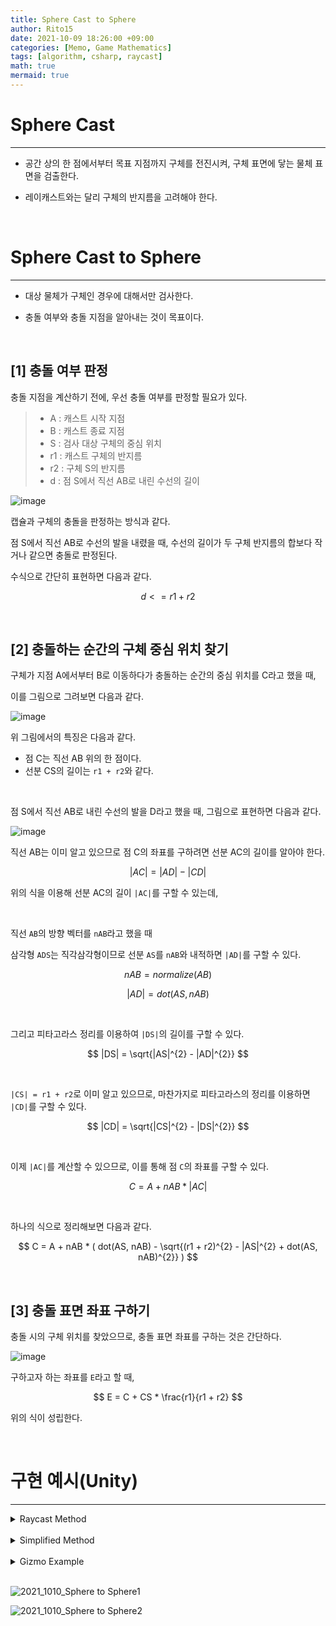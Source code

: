 ```yaml
---
title: Sphere Cast to Sphere
author: Rito15
date: 2021-10-09 18:26:00 +09:00
categories: [Memo, Game Mathematics]
tags: [algorithm, csharp, raycast]
math: true
mermaid: true
---
```


# Sphere Cast
---

- 공간 상의 한 점에서부터 목표 지점까지 구체를 전진시켜, 구체 표면에 닿는 물체 표면을 검출한다.

- 레이캐스트와는 달리 구체의 반지름을 고려해야 한다.

<br>

# Sphere Cast to Sphere
---

- 대상 물체가 구체인 경우에 대해서만 검사한다.

- 충돌 여부와 충돌 지점을 알아내는 것이 목표이다.

<br>

## **[1] 충돌 여부 판정**

충돌 지점을 계산하기 전에, 우선 충돌 여부를 판정할 필요가 있다.

> - A : 캐스트 시작 지점
> - B : 캐스트 종료 지점
> - S : 검사 대상 구체의 중심 위치
> - r1 : 캐스트 구체의 반지름
> - r2 : 구체 S의 반지름
> - d : 점 S에서 직선 AB로 내린 수선의 길이

![image](https://user-images.githubusercontent.com/42164422/136655980-d45ec7ff-9178-47c0-a9a2-4ea35617c491.png)

캡슐과 구체의 충돌을 판정하는 방식과 같다.

점 S에서 직선 AB로 수선의 발을 내렸을 때, 수선의 길이가 두 구체 반지름의 합보다 작거나 같으면 충돌로 판정된다.

수식으로 간단히 표현하면 다음과 같다.

$$
d <= r1 + r2
$$

<br>

## **[2] 충돌하는 순간의 구체 중심 위치 찾기**

구체가 지점 A에서부터 B로 이동하다가 충돌하는 순간의 중심 위치를 C라고 했을 때,

이를 그림으로 그려보면 다음과 같다.

![image](https://user-images.githubusercontent.com/42164422/136657560-83b1e849-4b10-4a34-aeea-5443640c8585.png)

위 그림에서의 특징은 다음과 같다.

- 점 C는 직선 AB 위의 한 점이다.
- 선분 CS의 길이는 `r1 + r2`와 같다.

<br>

점 S에서 직선 AB로 내린 수선의 발을 D라고 했을 때, 그림으로 표현하면 다음과 같다.

![image](https://user-images.githubusercontent.com/42164422/136657606-992375e0-9403-46aa-892c-3997f85aa995.png)

직선 AB는 이미 알고 있으므로 점 C의 좌표를 구하려면 선분 AC의 길이를 알아야 한다.

$$
|AC| = |AD| - |CD|
$$

위의 식을 이용해 선분 AC의 길이 `|AC|`를 구할 수 있는데,

<br>

직선 `AB`의 방향 벡터를 `nAB`라고 했을 때

삼각형 `ADS`는 직각삼각형이므로 선분 `AS`를 `nAB`와 내적하면 `|AD|`를 구할 수 있다.

$$
nAB = normalize(AB)
$$

$$
|AD| = dot(AS, nAB)
$$

<br>

그리고 피타고라스 정리를 이용하여 `|DS|`의 길이를 구할 수 있다.

$$
|DS| = \sqrt{|AS|^{2} - |AD|^{2}}
$$

<br>

`|CS| = r1 + r2`로 이미 알고 있으므로, 마찬가지로 피타고라스의 정리를 이용하면 `|CD|`를 구할 수 있다.

$$
|CD| = \sqrt{|CS|^{2} - |DS|^{2}}
$$

<br>

이제 `|AC|`를 계산할 수 있으므로, 이를 통해 점 `C`의 좌표를 구할 수 있다.

$$
C = A + nAB * |AC|
$$

<br>

하나의 식으로 정리해보면 다음과 같다.

$$
C = A + nAB * ( dot(AS, nAB) - \sqrt{(r1 + r2)^{2} - |AS|^{2} + dot(AS, nAB)^{2}} )
$$

<br>

## **[3] 충돌 표면 좌표 구하기**

충돌 시의 구체 위치를 찾았으므로, 충돌 표면 좌표를 구하는 것은 간단하다.

![image](https://user-images.githubusercontent.com/42164422/136670671-4ef1a087-5440-4b2b-84fc-efaa63492a2f.png)

구하고자 하는 좌표를 `E`라고 할 때,

$$
E = C + CS * \frac{r1}{r1 + r2}
$$

위의 식이 성립한다.

<br>

# 구현 예시(Unity)
---

<details>
<summary markdown="span"> 
Raycast Method
</summary>

{% include codeHeader.html %}
```cs
private Vector3? SphereCastToSphere(Vector3 origin, Vector3 end, Vector3 targetSphere, float castRadius, float targetRadius)
{
    ref Vector3 A = ref origin;
    ref Vector3 B = ref end;
    ref Vector3 S = ref targetSphere;
    ref float r1 = ref castRadius;
    ref float r2 = ref targetRadius;

    Vector3 AB  = (B - A);
    Vector3 nAB = AB.normalized;
    Vector3 AS  = (S - A);

    float ab  = AB.magnitude;
    float as2 = AS.sqrMagnitude;
    float as_ = Mathf.Sqrt(as2);

    // 캐스트(A->B) 거리가 너무 가까운 경우
    if (ab + r1 < as_ - r2) return null;

    float ad  = Vector3.Dot(AS, nAB);

    // 캐스트 방향이 반대인 경우
    if (ad < 0) return null;

    float ad2 = ad * ad;
    float ds2 = as2 - ad2;
    float ds  = Mathf.Sqrt(ds2);
    float cs  = r1 + r2;

    // S에서 AB에 내린 수선의 길이가 두 구체의 반지름 합보다 긴 경우
    if (ds > cs) return null;

    float cs2 = cs * cs;
    float cd  = Mathf.Sqrt(cs2 - ds2);
    float ac  = ad - cd;

    Vector3 C = A + nAB * ac;            // 충돌 시 구체 중심 좌표
    //Vector3 E = C + (S - C) * r1 / cs; // 충돌 지점 좌표
    
    return C;
}
```

</details>

<br>

<details>
<summary markdown="span"> 
Simplified Method
</summary>

{% include codeHeader.html %}
```cs
// 충돌 여부를 미리 알고 있는 경우 사용하는 간소화된 메소드
private Vector3 SphereCastToSphere_Simple(Vector3 origin, Vector3 end, Vector3 targetSphere, float castRadius, float targetRadius)
{
    ref Vector3 A = ref origin;
    ref Vector3 B = ref end;
    ref Vector3 S = ref targetSphere;
    ref float r1 = ref castRadius;
    ref float r2 = ref targetRadius;

    Vector3 nAB = (B - A).normalized;
    Vector3 AS  = (S - A);
    float as2 = AS.sqrMagnitude;
    float ad  = Vector3.Dot(AS, nAB);
    float ad2 = ad * ad;
    float ds2 = as2 - ad2;
    float cs  = r1 + r2;
    float cs2 = cs * cs;
    float cd  = Mathf.Sqrt(cs2 - ds2);
    float ac  = ad - cd;

    Vector3 C = A + nAB * ac;            // 충돌 시 구체 중심 좌표
    //Vector3 E = C + (S - C) * r1 / cs; // 충돌 지점 좌표
    return C;
}
```

</details>

<br>

<details>
<summary markdown="span"> 
Gizmo Example
</summary>

{% include codeHeader.html %}
```cs
// MonoBehaviour Script

public Mesh sphereMesh;

[Space]
public Transform castOrigin;
public Transform castEnd;
public float castRadius;

[Space]
public Transform targetSphere;
public float targetRadius;

private void OnDrawGizmos()
{
    if (!castOrigin || !castEnd || !targetSphere || !sphereMesh) return;

    Vector3 A = castOrigin.position;
    Vector3 B = castEnd.position;
    Vector3 S = targetSphere.position;
    float r1 = castRadius;
    float r2 = targetRadius;

    Gizmos.color = Color.red * 0.8f;
    Gizmos.DrawMesh(sphereMesh, A, Quaternion.identity, Vector3.one * 2f * r1);
    Gizmos.DrawMesh(sphereMesh, B, Quaternion.identity, Vector3.one * 0.8f);

    Gizmos.color = Color.blue * 0.8f;
    Gizmos.DrawMesh(sphereMesh, S, Quaternion.identity, Vector3.one * 2f * r2);

    Vector3? contact = SphereCastToSphere(A, B, S, r1, r2);
    if (contact != null)
    {
        Gizmos.color = Color.yellow * 0.8f;
        Gizmos.DrawMesh(sphereMesh, contact.Value, Quaternion.identity, Vector3.one * 2f * r1);
    }
}
```

</details>

<br>

![2021_1010_Sphere to Sphere1](https://user-images.githubusercontent.com/42164422/136671103-32f84d92-2f28-4c03-9bad-2f24ecc59bb3.gif)

![2021_1010_Sphere to Sphere2](https://user-images.githubusercontent.com/42164422/136671109-332bc3b5-afc4-4089-ba9a-e0414cd455a0.gif)

<br>
